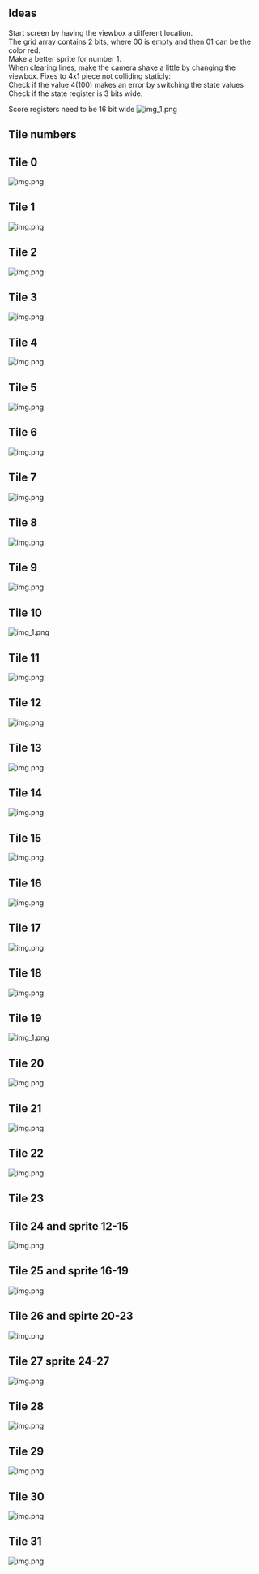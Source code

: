## Ideas
Start screen by having the viewbox a different location. \
The grid array contains 2 bits, where 00 is empty and then 01 can be the color red. \
Make a better sprite for number 1. \
When clearing lines, make the camera shake a little by changing the viewbox.
Fixes to 4x1 piece not colliding staticly: \
Check if the value 4(100) makes an error by switching the state values \
Check if the state register is 3 bits wide. 

Score registers need to be 16 bit wide
![img_1.png](images/scoresystem.png) 
## Tile numbers
## Tile 0
![img.png](images/Background.png)
## Tile 1
![img.png](images/blankTile.png)
## Tile 2
![img.png](images/letterE.png)
## Tile 3
![img.png](images/letterO.png)
## Tile 4
![img.png](images/letterT.png)
## Tile 5
![img.png](images/letterP.png)
## Tile 6
![img.png](images/letterS.png)
## Tile 7
![img.png](images/letterC.png)
## Tile 8
![img.png](images/letterR.png)
## Tile 9
![img.png](images/letterL.png)
## Tile 10
![img_1.png](images/number0.png)
## Tile 11
![img.png](images/Number1.png)'
## Tile 12
![img.png](images/number2.png)
## Tile 13
![img.png](images/number3.png)
## Tile 14
![img.png](images/number4.png)
## Tile 15
![img.png](images/number15.png)
## Tile 16
![img.png](images/number6.png)
## Tile 17
![img.png](images/number7.png)
## Tile 18
![img.png](images/number8.png)
## Tile 19
![img_1.png](images/number9.png)
## Tile 20
![img.png](images/letterV.png)
## Tile 21
![img.png](images/tile21.png)
## Tile 22
![img.png](images/tile22.png)
## Tile 23

## Tile 24 and sprite 12-15
![img.png](images/blueBlock.png)
## Tile 25 and sprite 16-19
![img.png](images/orangeBlock.png)
## Tile 26 and spirte 20-23
![img.png](images/pinkBlock.png)
## Tile 27 sprite 24-27
![img.png](images/purpleBlock.png)
## Tile 28
![img.png](images/letterG.png)
## Tile 29
![img.png](images/letterI.png)
## Tile 30
![img.png](images/letterA.png)
## Tile 31
![img.png](images/letterM.png)
